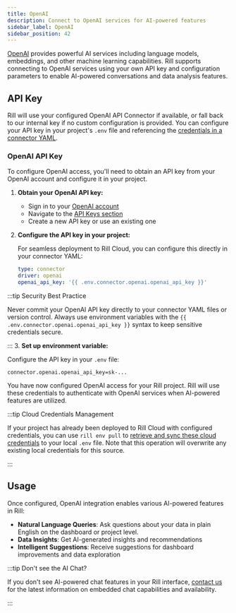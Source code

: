 ```yaml
---
title: OpenAI
description: Connect to OpenAI services for AI-powered features
sidebar_label: OpenAI
sidebar_position: 42
---
```



[OpenAI](https://openai.com/) provides powerful AI services including language models, embeddings, and other machine learning capabilities. Rill supports connecting to OpenAI services using your own API key and configuration parameters to enable AI-powered conversations and data analysis features.

## API Key

Rill will use your configured OpenAI API Connector if available, or fall back to our internal key if no custom configuration is provided. You can configure your API key in your project's `.env` file and referencing the [credentials in a connector YAML](/reference/project-files/connectors#openai).

### OpenAI API Key

To configure OpenAI access, you'll need to obtain an API key from your OpenAI account and configure it in your project.

1. **Obtain your OpenAI API key:**
   - Sign in to your [OpenAI account](https://platform.openai.com/)
   - Navigate to the [API Keys section](https://platform.openai.com/api-keys)
   - Create a new API key or use an existing one

2. **Configure the API key in your project:**

   For seamless deployment to Rill Cloud, you can configure this directly in your connector YAML:

   ```yaml
   type: connector
   driver: openai
   openai_api_key: '{{ .env.connector.openai.openai_api_key }}'
   ```
:::tip Security Best Practice

Never commit your OpenAI API key directly to your connector YAML files or version control. Always use environment variables with the `{{ .env.connector.openai.openai_api_key }}` syntax to keep sensitive credentials secure.

:::
3. **Set up environment variable:**
   
   Configure the API key in your `.env` file:

   ```env
   connector.openai.openai_api_key=sk-...
   ```

You have now configured OpenAI access for your Rill project. Rill will use these credentials to authenticate with OpenAI services when AI-powered features are utilized.

:::tip Cloud Credentials Management

If your project has already been deployed to Rill Cloud with configured credentials, you can use `rill env pull` to [retrieve and sync these cloud credentials](/connect/credentials/#rill-env-pull) to your local `.env` file. Note that this operation will overwrite any existing local credentials for this source.

:::

## Usage

Once configured, OpenAI integration enables various AI-powered features in Rill:

- **Natural Language Queries**: Ask questions about your data in plain English on the dashboard or project level.
- **Data Insights**: Get AI-generated insights and recommendations
- **Intelligent Suggestions**: Receive suggestions for dashboard improvements and data exploration

:::tip Don't see the AI Chat?

If you don't see AI-powered chat features in your Rill interface, [contact us](/contact) for the latest information on embedded chat capabilities and availability.

:::

